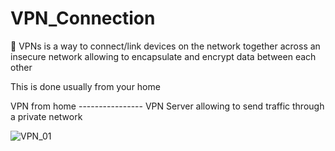 # VPN_Connection

<p>🛜 VPNs is a way to connect/link devices on the network together across an insecure network allowing to encapsulate and encrypt data between each other</p>
<p>This is done usually from your home</p>
<p>VPN from home ---------------- VPN Server allowing to send traffic through a private network</p>

![VPN_01](https://github.com/Keepcodingjoni619/VPN_Connection/assets/82996237/2b00294b-bc76-400f-9af9-22d3aa37d5d2)
